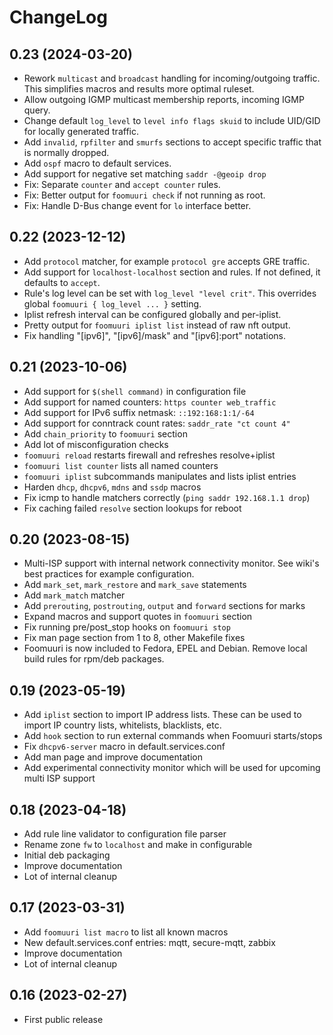 # ChangeLog

## 0.23 (2024-03-20)

* Rework `multicast` and `broadcast` handling for incoming/outgoing traffic.
  This simplifies macros and results more optimal ruleset.
* Allow outgoing IGMP multicast membership reports, incoming IGMP query.
* Change default `log_level` to `level info flags skuid` to include UID/GID
  for locally generated traffic.
* Add `invalid`, `rpfilter` and `smurfs` sections to accept specific
  traffic that is normally dropped.
* Add `ospf` macro to default services.
* Add support for negative set matching `saddr -@geoip drop`
* Fix: Separate `counter` and `accept counter` rules.
* Fix: Better output for `foomuuri check` if not running as root.
* Fix: Handle D-Bus change event for `lo` interface better.

## 0.22 (2023-12-12)

* Add `protocol` matcher, for example `protocol gre` accepts GRE traffic.
* Add support for `localhost-localhost` section and rules. If not defined,
  it defaults to `accept`.
* Rule's log level can be set with `log_level "level crit"`. This overrides
  global `foomuuri { log_level ... }` setting.
* Iplist refresh interval can be configured globally and per-iplist.
* Pretty output for `foomuuri iplist list` instead of raw nft output.
* Fix handling "[ipv6]", "[ipv6]/mask" and "[ipv6]:port" notations.

## 0.21 (2023-10-06)

* Add support for `$(shell command)` in configuration file
* Add support for named counters: `https counter web_traffic`
* Add support for IPv6 suffix netmask: `::192:168:1:1/-64`
* Add support for conntrack count rates: `saddr_rate "ct count 4"`
* Add `chain_priority` to `foomuuri` section
* Add lot of misconfiguration checks
* `foomuuri reload` restarts firewall and refreshes resolve+iplist
* `foomuuri list counter` lists all named counters
* `foomuuri iplist` subcommands manipulates and lists iplist entries
* Harden `dhcp`, `dhcpv6`, `mdns` and `ssdp` macros
* Fix icmp to handle matchers correctly (`ping saddr 192.168.1.1 drop`)
* Fix caching failed `resolve` section lookups for reboot

## 0.20 (2023-08-15)

* Multi-ISP support with internal network connectivity monitor.
  See wiki's best practices for example configuration.
* Add `mark_set`, `mark_restore` and `mark_save` statements
* Add `mark_match` matcher
* Add `prerouting`, `postrouting`, `output` and `forward` sections for marks
* Expand macros and support quotes in `foomuuri` section
* Fix running pre/post_stop hooks on `foomuuri stop`
* Fix man page section from 1 to 8, other Makefile fixes
* Foomuuri is now included to Fedora, EPEL and Debian. Remove local build
  rules for rpm/deb packages.

## 0.19 (2023-05-19)

* Add `iplist` section to import IP address lists. These can be used to
  import IP country lists, whitelists, blacklists, etc.
* Add `hook` section to run external commands when Foomuuri starts/stops
* Fix `dhcpv6-server` macro in default.services.conf
* Add man page and improve documentation
* Add experimental connectivity monitor which will be used for upcoming
  multi ISP support

## 0.18 (2023-04-18)

* Add rule line validator to configuration file parser
* Rename zone `fw` to `localhost` and make in configurable
* Initial deb packaging
* Improve documentation
* Lot of internal cleanup

## 0.17 (2023-03-31)

* Add `foomuuri list macro` to list all known macros
* New default.services.conf entries: mqtt, secure-mqtt, zabbix
* Improve documentation
* Lot of internal cleanup

## 0.16 (2023-02-27)

* First public release
